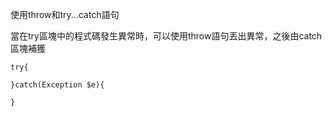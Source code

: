 使用throw和try...catch語句

當在try區塊中的程式碼發生異常時，可以使用throw語句丟出異常，之後由catch區塊補獲

```
try{

}catch(Exception $e){

}
```

